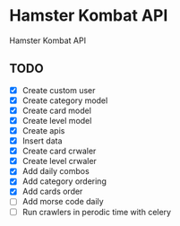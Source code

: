 # Hamster Kombat API

Hamster Kombat API



## TODO

- [x] Create custom user
- [x] Create category model
- [x] Create card model
- [x] Create level model
- [x] Create apis
- [X] Insert data
- [X] Create card crwaler
- [X] Create level crwaler
- [X] Add daily combos
- [X] Add category ordering
- [X] Add cards order
- [ ] Add morse code daily
- [ ] Run crawlers in perodic time with celery